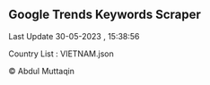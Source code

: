 

## Google Trends Keywords Scraper 
 
Last Update 30-05-2023 , 15:38:56

Country List :
VIETNAM.json



© Abdul Muttaqin 
